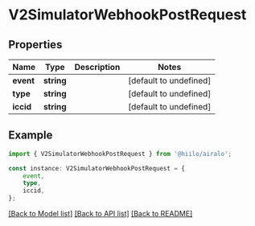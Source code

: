 # V2SimulatorWebhookPostRequest


## Properties

Name | Type | Description | Notes
------------ | ------------- | ------------- | -------------
**event** | **string** |  | [default to undefined]
**type** | **string** |  | [default to undefined]
**iccid** | **string** |  | [default to undefined]

## Example

```typescript
import { V2SimulatorWebhookPostRequest } from '@hiilo/airalo';

const instance: V2SimulatorWebhookPostRequest = {
    event,
    type,
    iccid,
};
```

[[Back to Model list]](../README.md#documentation-for-models) [[Back to API list]](../README.md#documentation-for-api-endpoints) [[Back to README]](../README.md)
